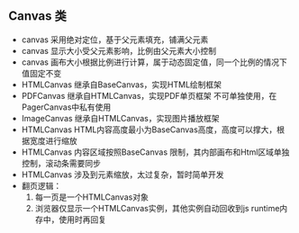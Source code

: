 ## Canvas 类
* canvas 采用绝对定位，基于父元素填充，铺满父元素
* canvas 显示大小受父元素影响，比例由父元素大小控制
* canvas 画布大小根据比例进行计算，属于动态固定值，同一个比例的情况下值固定不变
* HTMLCanvas 继承自BaseCanvas，实现HTML绘制框架
* PDFCanvas 继承自HTMLCanvas，实现PDF单页框架 不可单独使用，在PagerCanvas中私有使用
* ImageCanvas 继承自HTMLCanvas，实现图片播放框架
* HTMLCanvas HTML内容高度最小为BaseCanvas高度，高度可以撑大，根据宽度进行缩放
* HTMLCanvas 内容区域按照BaseCanvas 限制，其内部画布和Html区域单独控制，滚动条需要同步
* HTMLCanvas 涉及到元素缩放，太过复杂，暂时简单开发
* 翻页逻辑：
    1. 每一页是一个HTMLCanvas对象
    2. 浏览器仅显示一个HTMLCanvas实例，其他实例自动回收到js runtime内存中，使用时再回复
